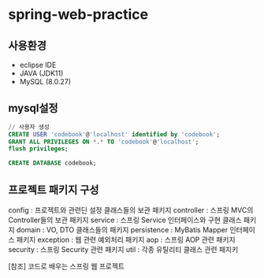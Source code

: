 # spring-web-practice

## 사용환경
- eclipse IDE
- JAVA (JDK11)
- MySQL (8.0.27)

## mysql설정
```sql
// 사용자 생성
CREATE USER 'codebook'@'localhost' identified by 'codebook';
GRANT ALL PRIVILEGES ON *.* TO 'codebook'@'localhost';
flush privileges;

CREATE DATABASE codebook;
```
## 프로젝트 패키지 구성
config : 프로젝트와 관련딘 설정 클래스들의 보관 패키지
controller : 스프링 MVC의 Controller들의 보관 패키지
service : 스프링 Service 인터페이스와 구현 클래스 패키지
domain : VO, DTO 클래스들의 패키지
persistence : MyBatis Mapper 인터페이스 패키지
exception : 웹 관련 예외처리 패키지
aop : 스프링 AOP 관련 패키지
security : 스프링 Security 관련 패키지
util : 각종 유틸리티 클래스 관련 패지키


[참조] 코드로 배우는 스프링 웹 프로젝트
